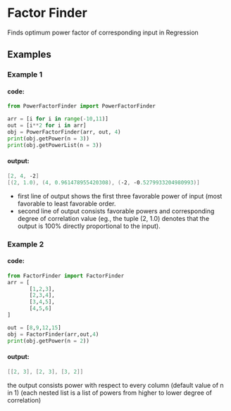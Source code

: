 # Factor Finder
Finds optimum power factor of corresponding input in Regression

## Examples

### Example 1

#### code:

```python
from PowerFactorFinder import PowerFactorFinder

arr = [i for i in range(-10,11)]
out = [i**2 for i in arr]
obj = PowerFactorFinder(arr, out, 4)
print(obj.getPower(n = 3))
print(obj.getPowerList(n = 3))
```

#### output: 

```powershell
[2, 4, -2]
[(2, 1.0), (4, 0.961478955420308), (-2, -0.5279933204980993)]
```

- first line of output shows the first three favorable power of input (most favorable to least favorable order. 
- second line of output consists favorable powers and corresponding degree of correlation value (eg., the tuple (2, 1.0) denotes that the output is 100% directly proportional to the input).

### Example 2

#### code:

```python
from FactorFinder import FactorFinder
arr = [
       [1,2,3],
       [2,3,4],
       [3,4,5],
       [4,5,6]
]

out = [8,9,12,15]
obj = FactorFinder(arr,out,4)
print(obj.getPower(n = 2))
```

#### output:

```powershell
[[2, 3], [2, 3], [3, 2]]
```

the output consists power with respect to every column (default value of n in 1) (each nested list is a list of powers from higher to lower degree of correlation)
